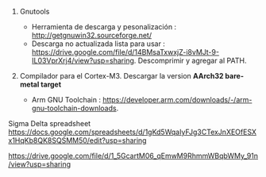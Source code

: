 1. Gnutools 
   - Herramienta de descarga y pesonalización : http://getgnuwin32.sourceforge.net/ 
   - Descarga no actualizada lista para usar : https://drive.google.com/file/d/14BMsaTxwxjZ-i8vMJt-9-IL03VprXrj4/view?usp=sharing. Descomprimir y agregar al PATH.

2. Compilador para el Cortex-M3. Descargar la version **AArch32 bare-metal target**
   - Arm GNU Toolchain : https://developer.arm.com/downloads/-/arm-gnu-toolchain-downloads. 

Sigma Delta spreadsheet https://docs.google.com/spreadsheets/d/1gKd5WqaIyFJg3CTexJnXEOfESXx1HqKb8QK8SQSMM50/edit?usp=sharing


https://drive.google.com/file/d/1_5GcartM06_qEmwM9RhmmWBqbWMy_91n/view?usp=sharing
